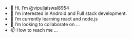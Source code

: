 - 👋 Hi, I’m @vipuljaiswal8954
- 👀 I’m interested in Android and Full stack development.
- 🌱 I’m currently learning react and node.js
- 💞️ I’m looking to collaborate on ...
- 📫 How to reach me ...

<!---
vipuljaiswal8954/vipuljaiswal8954 is a ✨ special ✨ repository because its `README.md` (this file) appears on your GitHub profile.
You can click the Preview link to take a look at your changes.
--->
